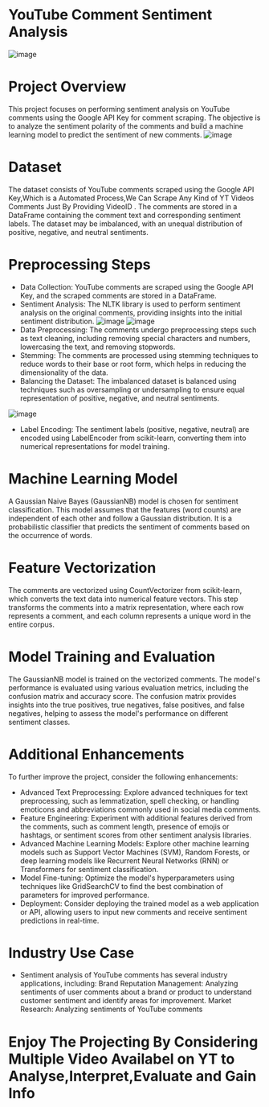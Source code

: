 # YouTube Comment Sentiment Analysis
![image](https://github.com/Aftabbs/YouTube-Comment-Sentiment-Analysis-and-ML-model/assets/112916888/dd234f95-a460-4353-96c6-c86d3d8f2c20)

# Project Overview
This project focuses on performing sentiment analysis on YouTube comments using the Google API Key for comment scraping. The objective is to analyze the sentiment polarity of the comments and build a machine learning model to predict the sentiment of new comments.
![image](https://github.com/Aftabbs/YouTube-Comment-Sentiment-Analysis-and-ML-model/assets/112916888/6c443833-f4a7-4763-a4f7-dc022d450434)

# Dataset
The dataset consists of YouTube comments scraped using the Google API Key,Which is a Automated Process,We Can Scrape Any Kind of YT Videos Comments Just By Providing VideoID . The comments are stored in a DataFrame containing the comment text and corresponding sentiment labels. The dataset may be imbalanced, with an unequal distribution of positive, negative, and neutral sentiments.

# Preprocessing Steps
* Data Collection: YouTube comments are scraped using the Google API Key, and the scraped comments are stored in a DataFrame.
* Sentiment Analysis: The NLTK library is used to perform sentiment analysis on the original comments, providing insights into the initial sentiment distribution.
![image](https://github.com/Aftabbs/YouTube-Comment-Sentiment-Analysis-and-ML-model/assets/112916888/c5a431dd-2603-4177-b913-84581e2d0f60)
![image](https://github.com/Aftabbs/YouTube-Comment-Sentiment-Analysis-and-ML-model/assets/112916888/ad949ca3-c9d9-4453-9e85-9f6cc41d1260)
* Data Preprocessing: The comments undergo preprocessing steps such as text cleaning, including removing special characters and numbers, lowercasing the text, and  removing stopwords.
* Stemming: The comments are processed using stemming techniques to reduce words to their base or root form, which helps in reducing the dimensionality of the data.
* Balancing the Dataset: The imbalanced dataset is balanced using techniques such as oversampling or undersampling to ensure equal representation of positive, negative, and neutral sentiments.

![image](https://github.com/Aftabbs/YouTube-Comment-Sentiment-Analysis-and-ML-model/assets/112916888/214a7836-421c-4a89-98f8-c0d2ecf5b330)

* Label Encoding: The sentiment labels (positive, negative, neutral) are encoded using LabelEncoder from scikit-learn, converting them into numerical representations for model training.

# Machine Learning Model
A Gaussian Naive Bayes (GaussianNB) model is chosen for sentiment classification. This model assumes that the features (word counts) are independent of each other and follow a Gaussian distribution. It is a probabilistic classifier that predicts the sentiment of comments based on the occurrence of words.

# Feature Vectorization
The comments are vectorized using CountVectorizer from scikit-learn, which converts the text data into numerical feature vectors. This step transforms the comments into a matrix representation, where each row represents a comment, and each column represents a unique word in the entire corpus.

# Model Training and Evaluation
The GaussianNB model is trained on the vectorized comments. The model's performance is evaluated using various evaluation metrics, including the confusion matrix and accuracy score. The confusion matrix provides insights into the true positives, true negatives, false positives, and false negatives, helping to assess the model's performance on different sentiment classes.

# Additional Enhancements
To further improve the project, consider the following enhancements:

* Advanced Text Preprocessing: Explore advanced techniques for text preprocessing, such as lemmatization, spell checking, or handling emoticons and abbreviations commonly used in social media comments.
* Feature Engineering: Experiment with additional features derived from the comments, such as comment length, presence of emojis or hashtags, or sentiment scores from other sentiment analysis libraries.
* Advanced Machine Learning Models: Explore other machine learning models such as Support Vector Machines (SVM), Random Forests, or deep learning models like Recurrent Neural Networks (RNN) or Transformers for sentiment classification.
* Model Fine-tuning: Optimize the model's hyperparameters using techniques like GridSearchCV to find the best combination of parameters for improved performance.
* Deployment: Consider deploying the trained model as a web application or API, allowing users to input new comments and receive sentiment predictions in real-time.

# Industry Use Case
* Sentiment analysis of YouTube comments has several industry applications, including:
Brand Reputation Management: Analyzing sentiments of user comments about a brand or product to understand customer sentiment and identify areas for improvement.
Market Research: Analyzing sentiments of YouTube comments

# Enjoy The Projecting By Considering Multiple Video Availabel on YT to Analyse,Interpret,Evaluate and Gain Info





